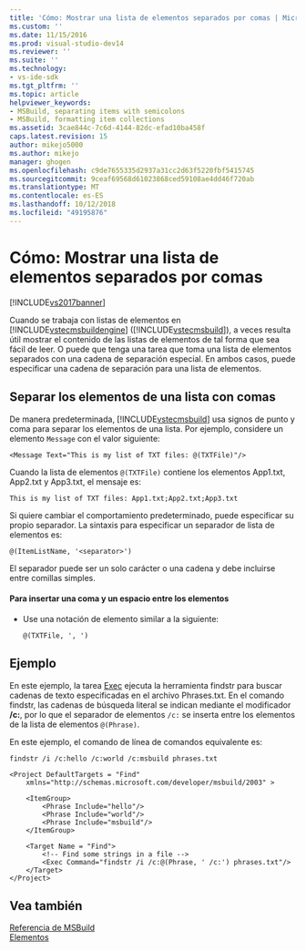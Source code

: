 ```yaml
---
title: 'Cómo: Mostrar una lista de elementos separados por comas | Microsoft Docs'
ms.custom: ''
ms.date: 11/15/2016
ms.prod: visual-studio-dev14
ms.reviewer: ''
ms.suite: ''
ms.technology:
- vs-ide-sdk
ms.tgt_pltfrm: ''
ms.topic: article
helpviewer_keywords:
- MSBuild, separating items with semicolons
- MSBuild, formatting item collections
ms.assetid: 3cae844c-7c6d-4144-82dc-efad10ba458f
caps.latest.revision: 15
author: mikejo5000
ms.author: mikejo
manager: ghogen
ms.openlocfilehash: c9de7655335d2937a31cc2d63f5220fbf5415745
ms.sourcegitcommit: 9ceaf69568d61023868ced59108ae4dd46f720ab
ms.translationtype: MT
ms.contentlocale: es-ES
ms.lasthandoff: 10/12/2018
ms.locfileid: "49195876"
---
```

# <a name="how-to-display-an-item-list-separated-with-commas"></a>Cómo: Mostrar una lista de elementos separados por comas
[!INCLUDE[vs2017banner](../includes/vs2017banner.md)]

  
Cuando se trabaja con listas de elementos en [!INCLUDE[vstecmsbuildengine](../includes/vstecmsbuildengine-md.md)] ([!INCLUDE[vstecmsbuild](../includes/vstecmsbuild-md.md)]), a veces resulta útil mostrar el contenido de las listas de elementos de tal forma que sea fácil de leer. O puede que tenga una tarea que toma una lista de elementos separados con una cadena de separación especial. En ambos casos, puede especificar una cadena de separación para una lista de elementos.  
  
## <a name="separating-items-in-a-list-with-commas"></a>Separar los elementos de una lista con comas  
 De manera predeterminada, [!INCLUDE[vstecmsbuild](../includes/vstecmsbuild-md.md)] usa signos de punto y coma para separar los elementos de una lista. Por ejemplo, considere un elemento `Message` con el valor siguiente:  
  
 `<Message Text="This is my list of TXT files: @(TXTFile)"/>`  
  
 Cuando la lista de elementos `@(TXTFile)` contiene los elementos App1.txt, App2.txt y App3.txt, el mensaje es:  
  
 `This is my list of TXT files: App1.txt;App2.txt;App3.txt`  
  
 Si quiere cambiar el comportamiento predeterminado, puede especificar su propio separador. La sintaxis para especificar un separador de lista de elementos es:  
  
 `@(ItemListName, '<separator>')`  
  
 El separador puede ser un solo carácter o una cadena y debe incluirse entre comillas simples.  
  
#### <a name="to-insert-a-comma-and-a-space-between-items"></a>Para insertar una coma y un espacio entre los elementos  
  
-   Use una notación de elemento similar a la siguiente:  
  
     `@(TXTFile, ', ')`  
  
## <a name="example"></a>Ejemplo  
 En este ejemplo, la tarea [Exec](../msbuild/exec-task.md) ejecuta la herramienta findstr para buscar cadenas de texto especificadas en el archivo Phrases.txt. En el comando findstr, las cadenas de búsqueda literal se indican mediante el modificador **/c:**, por lo que el separador de elementos `/c:` se inserta entre los elementos de la lista de elementos `@(Phrase)`.  
  
 En este ejemplo, el comando de línea de comandos equivalente es:  
  
 `findstr /i /c:hello /c:world /c:msbuild phrases.txt`  
  
```  
<Project DefaultTargets = "Find"  
    xmlns="http://schemas.microsoft.com/developer/msbuild/2003" >  
  
    <ItemGroup>  
        <Phrase Include="hello"/>  
        <Phrase Include="world"/>  
        <Phrase Include="msbuild"/>  
    </ItemGroup>  
  
    <Target Name = "Find">  
        <!-- Find some strings in a file -->  
        <Exec Command="findstr /i /c:@(Phrase, ' /c:') phrases.txt"/>  
    </Target>  
</Project>  
```  
  
## <a name="see-also"></a>Vea también  
 [Referencia de MSBuild](../msbuild/msbuild-reference.md)   
 [Elementos](../msbuild/msbuild-items.md)



